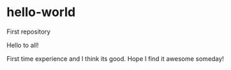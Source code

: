 # hello-world
First repository

Hello to all!

First time experience and I think its good.
Hope I find it awesome someday!
